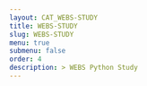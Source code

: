 ```yaml
---
layout: CAT_WEBS-STUDY
title: WEBS-STUDY
slug: WEBS-STUDY
menu: true
submenu: false
order: 4
description: > WEBS Python Study
---
```

